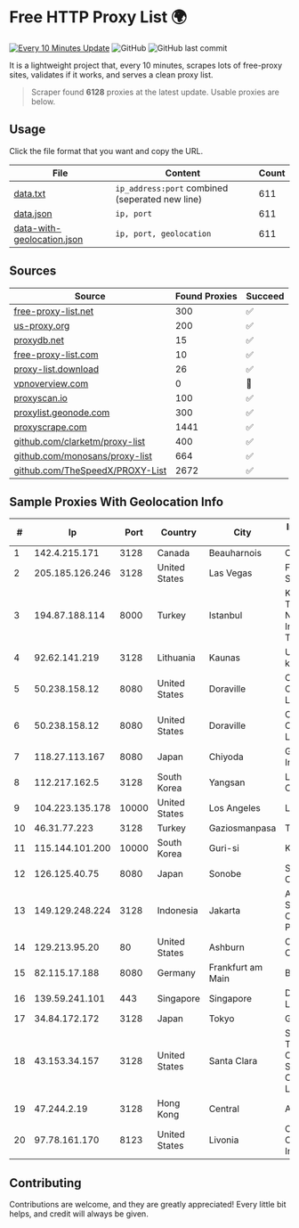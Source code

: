 
# Free HTTP Proxy List 🌍

[![Every 10 Minutes Update](https://github.com/mertguvencli/http-proxy-list/actions/workflows/main.yml/badge.svg?branch=main)](https://github.com/mertguvencli/http-proxy-list/actions/workflows/main.yml)
![GitHub](https://img.shields.io/github/license/mertguvencli/http-proxy-list)
![GitHub last commit](https://img.shields.io/github/last-commit/mertguvencli/http-proxy-list)

It is a lightweight project that, every 10 minutes, scrapes lots of free-proxy sites, validates if it works, and serves a clean proxy list.


> Scraper found **6128** proxies at the latest update. Usable proxies are below.

## Usage

Click the file format that you want and copy the URL.


|File|Content|Count|
|----|-------|-----|
|[data.txt](https://raw.githubusercontent.com/mertguvencli/http-proxy-list/main/proxy-list/data.txt)|`ip_address:port` combined (seperated new line)|611|
|[data.json](https://raw.githubusercontent.com/mertguvencli/http-proxy-list/main/proxy-list/data.json)|`ip, port`|611|
|[data-with-geolocation.json](https://raw.githubusercontent.com/mertguvencli/http-proxy-list/main/proxy-list/data-with-geolocation.json)|`ip, port, geolocation`|611|

## Sources

|Source|Found Proxies|Succeed|
|------|-------------|-------|
|[free-proxy-list.net](https://free-proxy-list.net)|300|✅|
|[us-proxy.org](https://www.us-proxy.org)|200|✅|
|[proxydb.net](http://proxydb.net)|15|✅|
|[free-proxy-list.com](https://free-proxy-list.com/?page=&port=&type%5B%5D=http&type%5B%5D=https&up_time=0&search=Search)|10|✅|
|[proxy-list.download](https://www.proxy-list.download/HTTP)|26|✅|
|[vpnoverview.com](https://vpnoverview.com/privacy/anonymous-browsing/free-proxy-servers)|0|🚫|
|[proxyscan.io](https://www.proxyscan.io)|100|✅|
|[proxylist.geonode.com](https://proxylist.geonode.com/api/proxy-list?limit=300&page=1&sort_by=lastChecked&sort_type=desc&protocols=http,https)|300|✅|
|[proxyscrape.com](https://api.proxyscrape.com/v2/?request=displayproxies&protocol=http&timeout=10000&country=all&ssl=all&anonymity=all)|1441|✅|
|[github.com/clarketm/proxy-list](https://raw.githubusercontent.com/clarketm/proxy-list/master/proxy-list-raw.txt)|400|✅|
|[github.com/monosans/proxy-list](https://raw.githubusercontent.com/monosans/proxy-list/main/proxies/http.txt)|664|✅|
|[github.com/TheSpeedX/PROXY-List](https://raw.githubusercontent.com/TheSpeedX/PROXY-List/master/http.txt)|2672|✅|


## Sample Proxies With Geolocation Info

|#|Ip|Port|Country|City|Internet Service Provider|
|-|--|----|-------|----|-------------------------|
|1|142.4.215.171|3128|Canada|Beauharnois|OVH SAS|
|2|205.185.126.246|3128|United States|Las Vegas|FranTech Solutions|
|3|194.87.188.114|8000|Turkey|Istanbul|Kadir Huseyin Tezcan Nosspeed Internet Teknolojileri|
|4|92.62.141.219|3128|Lithuania|Kaunas|UAB "Baltnetos komunikacijos"|
|5|50.238.158.12|8080|United States|Doraville|Comcast Cable Communications, LLC|
|6|50.238.158.12|8080|United States|Doraville|Comcast Cable Communications, LLC|
|7|118.27.113.167|8080|Japan|Chiyoda|GMO Internet, Inc.|
|8|112.217.162.5|3128|South Korea|Yangsan|LG DACOM Corporation|
|9|104.223.135.178|10000|United States|Los Angeles|LayerHost|
|10|46.31.77.223|3128|Turkey|Gaziosmanpasa|Talha Bogaz|
|11|115.144.101.200|10000|South Korea|Guri-si|Korea Telecom|
|12|126.125.40.75|8080|Japan|Sonobe|Softbank BB Corp.|
|13|149.129.248.224|3128|Indonesia|Jakarta|Alibaba.com Singapore E-Commerce Private Limited|
|14|129.213.95.20|80|United States|Ashburn|Oracle Corporation|
|15|82.115.17.188|8080|Germany|Frankfurt am Main|BitCommand LLC|
|16|139.59.241.101|443|Singapore|Singapore|DigitalOcean, LLC|
|17|34.84.172.172|3128|Japan|Tokyo|Google LLC|
|18|43.153.34.157|3128|United States|Santa Clara|Shenzhen Tencent Computer Systems Company Limited|
|19|47.244.2.19|3128|Hong Kong|Central|Alibaba.com LLC|
|20|97.78.161.170|8123|United States|Livonia|Charter Communications, Inc|



## Contributing

Contributions are welcome, and they are greatly appreciated! Every
little bit helps, and credit will always be given.


